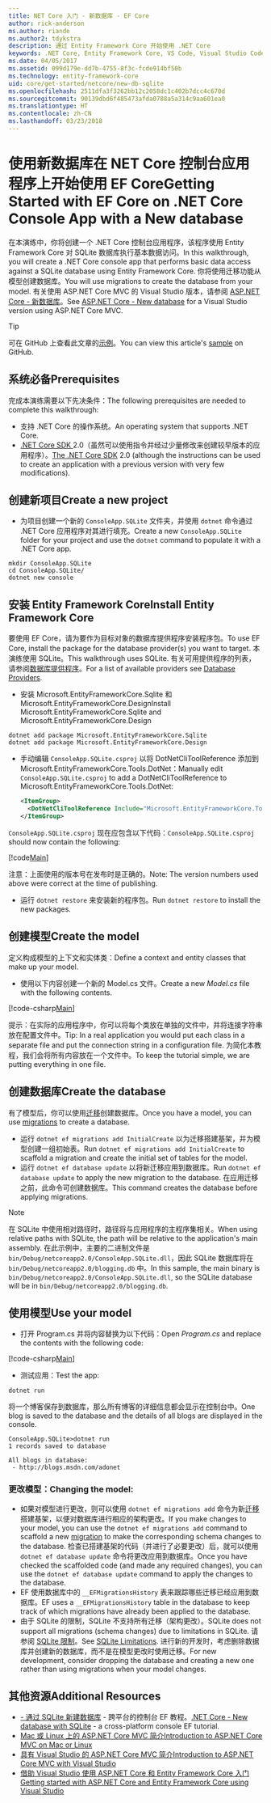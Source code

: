 ```yaml
---
title: NET Core 入门 - 新数据库 - EF Core
author: rick-anderson
ms.author: riande
ms.author2: tdykstra
description: 通过 Entity Framework Core 开始使用 .NET Core
keywords: .NET Core, Entity Framework Core, VS Code, Visual Studio Code, Mac, Linux
ms.date: 04/05/2017
ms.assetid: 099d179e-dd7b-4755-8f3c-fcde914bf50b
ms.technology: entity-framework-core
uid: core/get-started/netcore/new-db-sqlite
ms.openlocfilehash: 2511dfa3f3262bb12c2058dc1c402b7dcc4c670d
ms.sourcegitcommit: 90139dbd6f485473afda0788a5a314c9aa601ea0
ms.translationtype: HT
ms.contentlocale: zh-CN
ms.lasthandoff: 03/23/2018
---
```

# <a name="getting-started-with-ef-core-on-net-core-console-app-with-a-new-database"></a><span data-ttu-id="106bb-104">使用新数据库在 NET Core 控制台应用程序上开始使用 EF Core</span><span class="sxs-lookup"><span data-stu-id="106bb-104">Getting Started with EF Core on .NET Core Console App with a New database</span></span>

<span data-ttu-id="106bb-105">在本演练中，你将创建一个 .NET Core 控制台应用程序，该程序使用 Entity Framework Core 对 SQLite 数据库执行基本数据访问。</span><span class="sxs-lookup"><span data-stu-id="106bb-105">In this walkthrough, you will create a .NET Core console app that performs basic data access against a SQLite database using Entity Framework Core.</span></span> <span data-ttu-id="106bb-106">你将使用迁移功能从模型创建数据库。</span><span class="sxs-lookup"><span data-stu-id="106bb-106">You will use migrations to create the database from your model.</span></span> <span data-ttu-id="106bb-107">有关使用 ASP.NET Core MVC 的 Visual Studio 版本，请参阅 [ASP.NET Core - 新数据库](xref:core/get-started/aspnetcore/new-db)。</span><span class="sxs-lookup"><span data-stu-id="106bb-107">See [ASP.NET Core - New database](xref:core/get-started/aspnetcore/new-db) for a Visual Studio version using ASP.NET Core MVC.</span></span>

> [!TIP]  
> <span data-ttu-id="106bb-108">可在 GitHub 上查看此文章的[示例](https://github.com/aspnet/EntityFramework.Docs/tree/master/samples/core/GetStarted/NetCore/ConsoleApp.SQLite)。</span><span class="sxs-lookup"><span data-stu-id="106bb-108">You can view this article's [sample](https://github.com/aspnet/EntityFramework.Docs/tree/master/samples/core/GetStarted/NetCore/ConsoleApp.SQLite) on GitHub.</span></span>

## <a name="prerequisites"></a><span data-ttu-id="106bb-109">系统必备</span><span class="sxs-lookup"><span data-stu-id="106bb-109">Prerequisites</span></span>

<span data-ttu-id="106bb-110">完成本演练需要以下先决条件：</span><span class="sxs-lookup"><span data-stu-id="106bb-110">The following prerequisites are needed to complete this walkthrough:</span></span>
* <span data-ttu-id="106bb-111">支持 .NET Core 的操作系统。</span><span class="sxs-lookup"><span data-stu-id="106bb-111">An operating system that supports .NET Core.</span></span>
* <span data-ttu-id="106bb-112">[.NET Core SDK ](https://www.microsoft.com/net/core) 2.0（虽然可以使用指令并经过少量修改来创建较早版本的应用程序）。</span><span class="sxs-lookup"><span data-stu-id="106bb-112">[The .NET Core SDK](https://www.microsoft.com/net/core) 2.0 (although the instructions can be used to create an application with a previous version with very few modifications).</span></span>

## <a name="create-a-new-project"></a><span data-ttu-id="106bb-113">创建新项目</span><span class="sxs-lookup"><span data-stu-id="106bb-113">Create a new project</span></span>

* <span data-ttu-id="106bb-114">为项目创建一个新的 `ConsoleApp.SQLite` 文件夹，并使用 `dotnet` 命令通过 .NET Core 应用程序对其进行填充。</span><span class="sxs-lookup"><span data-stu-id="106bb-114">Create a new `ConsoleApp.SQLite` folder for your project and use the `dotnet` command to populate it with a .NET Core app.</span></span>

``` Console
mkdir ConsoleApp.SQLite
cd ConsoleApp.SQLite/
dotnet new console
```

## <a name="install-entity-framework-core"></a><span data-ttu-id="106bb-115">安装 Entity Framework Core</span><span class="sxs-lookup"><span data-stu-id="106bb-115">Install Entity Framework Core</span></span>

<span data-ttu-id="106bb-116">要使用 EF Core，请为要作为目标对象的数据库提供程序安装程序包。</span><span class="sxs-lookup"><span data-stu-id="106bb-116">To use EF Core, install the package for the database provider(s) you want to target.</span></span> <span data-ttu-id="106bb-117">本演练使用 SQLite。</span><span class="sxs-lookup"><span data-stu-id="106bb-117">This walkthrough uses SQLite.</span></span> <span data-ttu-id="106bb-118">有关可用提供程序的列表，请参阅[数据库提供程序](../../providers/index.md)。</span><span class="sxs-lookup"><span data-stu-id="106bb-118">For a list of available providers see [Database Providers](../../providers/index.md).</span></span>

* <span data-ttu-id="106bb-119">安装 Microsoft.EntityFrameworkCore.Sqlite 和 Microsoft.EntityFrameworkCore.Design</span><span class="sxs-lookup"><span data-stu-id="106bb-119">Install Microsoft.EntityFrameworkCore.Sqlite and Microsoft.EntityFrameworkCore.Design</span></span>

``` Console
dotnet add package Microsoft.EntityFrameworkCore.Sqlite
dotnet add package Microsoft.EntityFrameworkCore.Design
```

* <span data-ttu-id="106bb-120">手动编辑 `ConsoleApp.SQLite.csproj` 以将 DotNetCliToolReference 添加到 Microsoft.EntityFrameworkCore.Tools.DotNet：</span><span class="sxs-lookup"><span data-stu-id="106bb-120">Manually edit `ConsoleApp.SQLite.csproj` to add a DotNetCliToolReference to Microsoft.EntityFrameworkCore.Tools.DotNet:</span></span>

  ``` xml
  <ItemGroup>
    <DotNetCliToolReference Include="Microsoft.EntityFrameworkCore.Tools.DotNet" Version="2.0.0" />
  </ItemGroup>
  ```

<span data-ttu-id="106bb-121">`ConsoleApp.SQLite.csproj` 现在应包含以下代码：</span><span class="sxs-lookup"><span data-stu-id="106bb-121">`ConsoleApp.SQLite.csproj` should now contain the following:</span></span>

[!code[Main](../../../../samples/core/GetStarted/NetCore/ConsoleApp.SQLite/ConsoleApp.SQLite.csproj)]

 <span data-ttu-id="106bb-122">注意：上面使用的版本号在发布时是正确的。</span><span class="sxs-lookup"><span data-stu-id="106bb-122">Note: The version numbers used above were correct at the time of publishing.</span></span>

*  <span data-ttu-id="106bb-123">运行 `dotnet restore` 来安装新的程序包。</span><span class="sxs-lookup"><span data-stu-id="106bb-123">Run `dotnet restore` to install the new packages.</span></span>

## <a name="create-the-model"></a><span data-ttu-id="106bb-124">创建模型</span><span class="sxs-lookup"><span data-stu-id="106bb-124">Create the model</span></span>

<span data-ttu-id="106bb-125">定义构成模型的上下文和实体类：</span><span class="sxs-lookup"><span data-stu-id="106bb-125">Define a context and entity classes that make up your model.</span></span>

* <span data-ttu-id="106bb-126">使用以下内容创建一个新的 Model.cs 文件。</span><span class="sxs-lookup"><span data-stu-id="106bb-126">Create a new *Model.cs* file with the following contents.</span></span>

[!code-csharp[Main](../../../../samples/core/GetStarted/NetCore/ConsoleApp.SQLite/Model.cs)]

<span data-ttu-id="106bb-127">提示：在实际的应用程序中，你可以将每个类放在单独的文件中，并将连接字符串放在配置文件中。</span><span class="sxs-lookup"><span data-stu-id="106bb-127">Tip: In a real application you would put each class in a separate file and put the connection string in a configuration file.</span></span> <span data-ttu-id="106bb-128">为简化本教程，我们会将所有内容放在一个文件中。</span><span class="sxs-lookup"><span data-stu-id="106bb-128">To keep the tutorial simple, we are putting everything in one file.</span></span>

## <a name="create-the-database"></a><span data-ttu-id="106bb-129">创建数据库</span><span class="sxs-lookup"><span data-stu-id="106bb-129">Create the database</span></span>

<span data-ttu-id="106bb-130">有了模型后，你可以使用[迁移](https://docs.microsoft.com/aspnet/core/data/ef-mvc/migrations#introduction-to-migrations)创建数据库。</span><span class="sxs-lookup"><span data-stu-id="106bb-130">Once you have a model, you can use [migrations](https://docs.microsoft.com/aspnet/core/data/ef-mvc/migrations#introduction-to-migrations) to create a database.</span></span>

* <span data-ttu-id="106bb-131">运行 `dotnet ef migrations add InitialCreate` 以为迁移搭建基架，并为模型创建一组初始表。</span><span class="sxs-lookup"><span data-stu-id="106bb-131">Run `dotnet ef migrations add InitialCreate` to scaffold a migration and create the initial set of tables for the model.</span></span>
* <span data-ttu-id="106bb-132">运行 `dotnet ef database update` 以将新迁移应用到数据库。</span><span class="sxs-lookup"><span data-stu-id="106bb-132">Run `dotnet ef database update` to apply the new migration to the database.</span></span> <span data-ttu-id="106bb-133">在应用迁移之前，此命令可创建数据库。</span><span class="sxs-lookup"><span data-stu-id="106bb-133">This command creates the database before applying migrations.</span></span>

> [!NOTE]  
> <span data-ttu-id="106bb-134">在 SQLite 中使用相对路径时，路径将与应用程序的主程序集相关。</span><span class="sxs-lookup"><span data-stu-id="106bb-134">When using relative paths with SQLite, the path will be relative to the application's main assembly.</span></span> <span data-ttu-id="106bb-135">在此示例中，主要的二进制文件是 `bin/Debug/netcoreapp2.0/ConsoleApp.SQLite.dll`，因此 SQLite 数据库将在 `bin/Debug/netcoreapp2.0/blogging.db` 中。</span><span class="sxs-lookup"><span data-stu-id="106bb-135">In this sample, the main binary is `bin/Debug/netcoreapp2.0/ConsoleApp.SQLite.dll`, so the SQLite database will be in `bin/Debug/netcoreapp2.0/blogging.db`.</span></span>

## <a name="use-your-model"></a><span data-ttu-id="106bb-136">使用模型</span><span class="sxs-lookup"><span data-stu-id="106bb-136">Use your model</span></span>

* <span data-ttu-id="106bb-137">打开 Program.cs 并将内容替换为以下代码：</span><span class="sxs-lookup"><span data-stu-id="106bb-137">Open *Program.cs* and replace the contents with the following code:</span></span>

 [!code-csharp[Main](../../../../samples/core/GetStarted/NetCore/ConsoleApp.SQLite/Program.cs)]

* <span data-ttu-id="106bb-138">测试应用：</span><span class="sxs-lookup"><span data-stu-id="106bb-138">Test the app:</span></span>

 `dotnet run`

 <span data-ttu-id="106bb-139">将一个博客保存到数据库，那么所有博客的详细信息都会显示在控制台中。</span><span class="sxs-lookup"><span data-stu-id="106bb-139">One blog is saved to the database and the details of all blogs are displayed in the console.</span></span>

  ``` Console
  ConsoleApp.SQLite>dotnet run
  1 records saved to database

  All blogs in database:
   - http://blogs.msdn.com/adonet
  ```

### <a name="changing-the-model"></a><span data-ttu-id="106bb-140">更改模型：</span><span class="sxs-lookup"><span data-stu-id="106bb-140">Changing the model:</span></span>

- <span data-ttu-id="106bb-141">如果对模型进行更改，则可以使用 `dotnet ef migrations add` 命令为新[迁移](https://docs.microsoft.com/aspnet/core/data/ef-mvc/migrations#introduction-to-migrations)搭建基架，以便对数据库进行相应的架构更改。</span><span class="sxs-lookup"><span data-stu-id="106bb-141">If you make changes to your model, you can use the `dotnet ef migrations add` command to scaffold a new [migration](https://docs.microsoft.com/aspnet/core/data/ef-mvc/migrations#introduction-to-migrations)  to make the corresponding schema changes to the database.</span></span> <span data-ttu-id="106bb-142">检查已搭建基架的代码（并进行了必要更改）后，就可以使用 `dotnet ef database update` 命令将更改应用到数据库。</span><span class="sxs-lookup"><span data-stu-id="106bb-142">Once you have checked the scaffolded code (and made any required changes), you can use the `dotnet ef database update` command to apply the changes to the database.</span></span>
- <span data-ttu-id="106bb-143">EF 使用数据库中的 `__EFMigrationsHistory` 表来跟踪哪些迁移已经应用到数据库。</span><span class="sxs-lookup"><span data-stu-id="106bb-143">EF uses a `__EFMigrationsHistory` table in the database to keep track of which migrations have already been applied to the database.</span></span>
- <span data-ttu-id="106bb-144">由于 SQLite 的限制，SQLite 不支持所有迁移（架构更改）。</span><span class="sxs-lookup"><span data-stu-id="106bb-144">SQLite does not support all migrations (schema changes) due to limitations in SQLite.</span></span> <span data-ttu-id="106bb-145">请参阅 [SQLite 限制](../../providers/sqlite/limitations.md)。</span><span class="sxs-lookup"><span data-stu-id="106bb-145">See [SQLite Limitations](../../providers/sqlite/limitations.md).</span></span> <span data-ttu-id="106bb-146">进行新的开发时，考虑删除数据库并创建新的数据库，而不是在模型更改时使用迁移。</span><span class="sxs-lookup"><span data-stu-id="106bb-146">For new development, consider dropping the database and creating a new one rather than using migrations when your model changes.</span></span>

## <a name="additional-resources"></a><span data-ttu-id="106bb-147">其他资源</span><span class="sxs-lookup"><span data-stu-id="106bb-147">Additional Resources</span></span>

* <span data-ttu-id="106bb-148">[ - 通过 SQLite 新建数据库](xref:core/get-started/netcore/new-db-sqlite) - 跨平台的控制台 EF 教程。</span><span class="sxs-lookup"><span data-stu-id="106bb-148">[.NET Core - New database with SQLite](xref:core/get-started/netcore/new-db-sqlite) -  a cross-platform console EF tutorial.</span></span>
* [<span data-ttu-id="106bb-149">Mac 或 Linux 上的 ASP.NET Core MVC 简介</span><span class="sxs-lookup"><span data-stu-id="106bb-149">Introduction to ASP.NET Core MVC on Mac or Linux</span></span>](https://docs.microsoft.com/aspnet/core/tutorials/first-mvc-app-xplat/index)
* [<span data-ttu-id="106bb-150">具有 Visual Studio 的 ASP.NET Core MVC 简介</span><span class="sxs-lookup"><span data-stu-id="106bb-150">Introduction to ASP.NET Core MVC with Visual Studio</span></span>](https://docs.microsoft.com/aspnet/core/tutorials/first-mvc-app/index)
* [<span data-ttu-id="106bb-151">借助 Visual Studio 使用 ASP.NET Core 和 Entity Framework Core 入门</span><span class="sxs-lookup"><span data-stu-id="106bb-151">Getting started with ASP.NET Core and Entity Framework Core using Visual Studio</span></span>](https://docs.microsoft.com/aspnet/core/data/ef-mvc/index)
